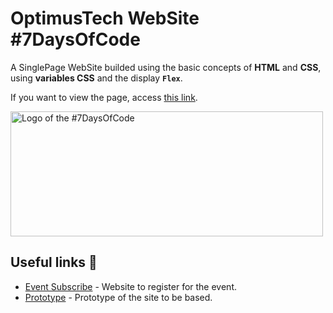 # OptimusTech WebSite #7DaysOfCode

A SinglePage WebSite builded using the basic concepts of **HTML** and **CSS**, using **variables CSS** and the display **`Flex`**.

If you want to view the page, access [this link](https://volaxy.github.io/PersonalProject-7_Days_of_Code-HTML_and_CSS/).

<img src="https://7daysofcode.io/assets/img/logo-7days-matricula.1648067967.svg" alt="Logo of the #7DaysOfCode" style="display: inline-block; width: 500px; height: 200px; margin: auto;">

## Useful links &#x1F517;
* [Event Subscribe](https://7daysofcode.io/matricula/html-css) - Website to register for the event.
* [Prototype](https://www.figma.com/file/mm3MLozvUDGhDRTxSLlGL5/7daysOfCode-HTML-CSS?node-id=0%3A1) - Prototype of the site to be based.